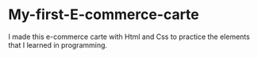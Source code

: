 # My-first-E-commerce-carte
I made this e-commerce carte with Html and Css to practice the elements that I learned in programming. 
